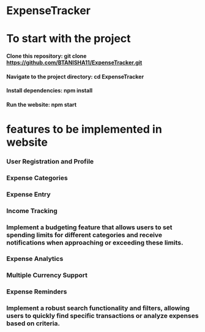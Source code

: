 # ExpenseTracker
# To start with the project
#### Clone this repository: git clone https://github.com/BTANISHA11/ExpenseTracker.git
#### Navigate to the project directory: cd ExpenseTracker
#### Install dependencies: npm install
#### Run the website: npm start

# features to be implemented in website
### User Registration and Profile
### Expense Categories
### Expense Entry
### Income Tracking
### Implement a budgeting feature that allows users to set spending limits for different categories and receive notifications when approaching or exceeding these limits.
### Expense Analytics
### Multiple Currency Support
### Expense Reminders
### Implement a robust search functionality and filters, allowing users to quickly find specific transactions or analyze expenses based on criteria.

